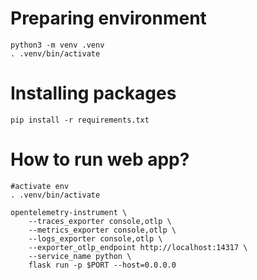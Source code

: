 # Preparing environment

```shell
python3 -m venv .venv
. .venv/bin/activate 
```

# Installing packages

```shell
pip install -r requirements.txt 
```

# How to run web app?

```shell
#activate env
. .venv/bin/activate 

opentelemetry-instrument \
    --traces_exporter console,otlp \
    --metrics_exporter console,otlp \
    --logs_exporter console,otlp \
    --exporter_otlp_endpoint http://localhost:14317 \
    --service_name python \
    flask run -p $PORT --host=0.0.0.0
```